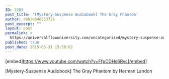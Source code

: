 ```yaml
---
ID: 2283
post_title: '[Mystery-Suspense Audiobook] The Gray Phantom'
author: abbie04m553726
post_excerpt: ""
layout: post
permalink: >
  https://universalflowuniversity.com/uncategorized/mystery-suspense-audiobook-the-gray-phantom/
published: true
post_date: 2015-05-31 15:50:02
---
```

[embed]https://www.youtube.com/watch?v=FfpCDHs6Rvc[/embed]<br>
<p>[Mystery-Suspense Audiobook] The Gray Phantom by Herman Landon</p>